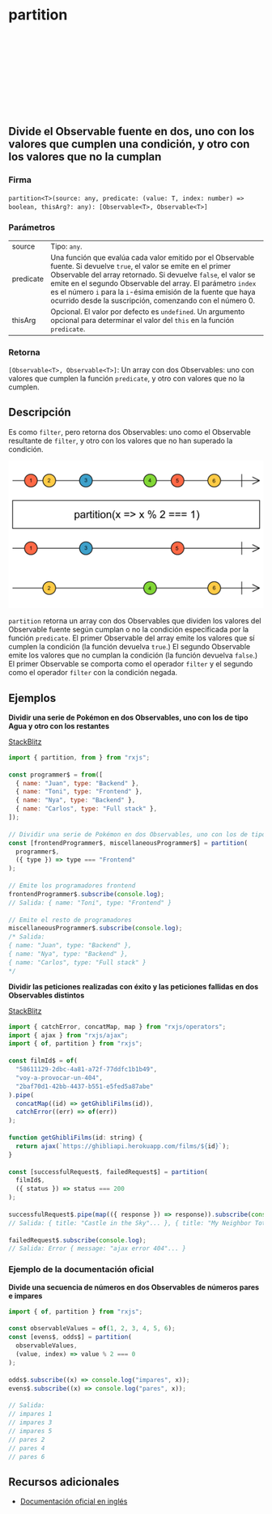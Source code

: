 <div class="page-heading">

# partition

<a target="_blank" href="https://github.com/ReactiveX/rxjs/blob/master/src/internal/operators/partition.ts">
<svg>
  <use xlink:href="/assets/icons/github.svg#github"></use>
</svg>
</a>
</div>

<h2 class="subtitle"> Divide el Observable fuente en dos, uno con los valores que cumplen una condición, y otro con los valores que no la cumplan
</h2>

### Firma

`partition<T>(source: any, predicate: (value: T, index: number) => boolean, thisArg?: any): [Observable<T>, Observable<T>]`

### Parámetros

<table>
<tr><td>source</td><td>Tipo: <code>any</code>.</td></tr>
<tr><td>predicate</td><td> Una función que evalúa cada valor emitido por el Observable fuente. Si devuelve <code>true</code>, el valor se emite en el primer Observable del array retornado. Si devuelve <code>false</code>, el valor se emite en el segundo Observable del array. El parámetro <code>index</code> es el número <code>i</code> para la <code>i</code>-ésima emisión de la fuente que haya ocurrido desde la suscripción, comenzando con el número 0.</td></tr>
<tr><td>thisArg</td><td>Opcional. El valor por defecto es <code>undefined</code>.
Un argumento opcional para determinar el valor del <code>this</code> en la función <code>predicate</code>.</td></tr>
</table>

### Retorna

`[Observable<T>, Observable<T>]`: Un array con dos Observables: uno con valores que cumplen la función `predicate`, y otro con valores que no la cumplen.

## Descripción

Es como `filter`, pero retorna dos Observables: uno como el Observable resultante de `filter`, y otro con los valores que no han superado la condición.

<img src="assets/images/marble-diagrams/transformation/partition.png" alt="Diagrama de canicas del operador partition">

`partition` retorna un array con dos Observables que dividen los valores del Observable fuente según cumplan o no la condición especificada por la función `predicate`. El primer Observable del array emite los valores que sí cumplen la condición (la función devuelva `true`.) El segundo Observable emite los valores que no cumplan la condición (la función devuelva `false`.) El primer Observable se comporta como el operador `filter` y el segundo como el operador `filter` con la condición negada.

## Ejemplos

**Dividir una serie de Pokémon en dos Observables, uno con los de tipo Agua y otro con los restantes**

<a target="_blank" href="https://stackblitz.com/edit/rxjs-partition-1?file=index.ts">StackBlitz</a>

```javascript
import { partition, from } from "rxjs";

const programmer$ = from([
  { name: "Juan", type: "Backend" },
  { name: "Toni", type: "Frontend" },
  { name: "Nya", type: "Backend" },
  { name: "Carlos", type: "Full stack" },
]);

// Dividir una serie de Pokémon en dos Observables, uno con los de tipo Agua y otro con los restantes
const [frontendProgrammer$, miscellaneousProgrammer$] = partition(
  programmer$,
  ({ type }) => type === "Frontend"
);

// Emite los programadores frontend
frontendProgrammer$.subscribe(console.log);
// Salida: { name: "Toni", type: "Frontend" }

// Emite el resto de programadores
miscellaneousProgrammer$.subscribe(console.log);
/* Salida: 
{ name: "Juan", type: "Backend" },
{ name: "Nya", type: "Backend" },
{ name: "Carlos", type: "Full stack" }
*/
```

**Dividir las peticiones realizadas con éxito y las peticiones fallidas en dos Observables distintos**

<a target="_blank" href="https://stackblitz.com/edit/rxjs-partition-2?file=index.ts">StackBlitz</a>

```javascript
import { catchError, concatMap, map } from "rxjs/operators";
import { ajax } from "rxjs/ajax";
import { of, partition } from "rxjs";

const filmId$ = of(
  "58611129-2dbc-4a81-a72f-77ddfc1b1b49",
  "voy-a-provocar-un-404",
  "2baf70d1-42bb-4437-b551-e5fed5a87abe"
).pipe(
  concatMap((id) => getGhibliFilms(id)),
  catchError((err) => of(err))
);

function getGhibliFilms(id: string) {
  return ajax(`https://ghibliapi.herokuapp.com/films/${id}`);
}

const [successfulRequest$, failedRequest$] = partition(
  filmId$,
  ({ status }) => status === 200
);

successfulRequest$.pipe(map(({ response }) => response)).subscribe(console.log);
// Salida: { title: "Castle in the Sky"... }, { title: "My Neighbor Totoro"... }

failedRequest$.subscribe(console.log);
// Salida: Error { message: "ajax error 404"... }
```

### Ejemplo de la documentación oficial

**Divide una secuencia de números en dos Observables de números pares e impares**

```javascript
import { of, partition } from "rxjs";

const observableValues = of(1, 2, 3, 4, 5, 6);
const [evens$, odds$] = partition(
  observableValues,
  (value, index) => value % 2 === 0
);

odds$.subscribe((x) => console.log("impares", x));
evens$.subscribe((x) => console.log("pares", x));

// Salida:
// impares 1
// impares 3
// impares 5
// pares 2
// pares 4
// pares 6
```

## Recursos adicionales

- [Documentación oficial en inglés](https://rxjs-dev.firebaseapp.com/api/index/function/partition)
